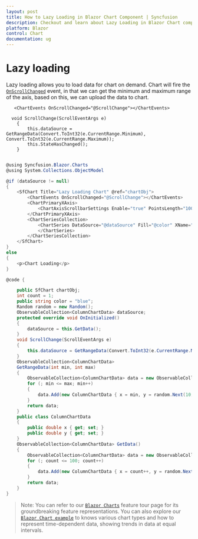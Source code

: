 ```yaml
---
layout: post
title: How to Lazy Loading in Blazor Chart Component | Syncfusion
description: Checkout and learn about Lazy Loading in Blazor Chart component of Syncfusion, and more details.
platform: Blazor
control: Chart
documentation: ug
---
```


<!-- markdownlint-disable MD036 -->

# Lazy loading

Lazy loading allows you to load data for chart on demand. Chart will fire the [`OnScrollChanged`](https://help.syncfusion.com/cr/blazor/Syncfusion.Blazor.Charts.ChartEvents.html#Syncfusion_Blazor_Charts_ChartEvents_OnScrollChanged) event, in that we can get the minimum and maximum range of the axis, based on this, we can upload the data to chart.

```
   <ChartEvents OnScrollChanged="@ScrollChange"></ChartEvents>

  void ScrollChange(ScrollEventArgs e)
    {
        this.dataSource = GetRangeData(Convert.ToInt32(e.CurrentRange.Minimum), Convert.ToInt32(e.CurrentRange.Maximum));
        this.StateHasChanged();
    }

```

```csharp

@using Syncfusion.Blazor.Charts
@using System.Collections.ObjectModel

@if (dataSource != null)
{
    <SfChart Title="Lazy Loading Chart" @ref="chartObj">
        <ChartEvents OnScrollChanged="@ScrollChange"></ChartEvents>
        <ChartPrimaryXAxis>
            <ChartAxisScrollbarSettings Enable="true" PointsLength="1000"></ChartAxisScrollbarSettings>
        </ChartPrimaryXAxis>
        <ChartSeriesCollection>
            <ChartSeries DataSource="@dataSource" Fill="@color" XName="x" YName="y" Type="ChartSeriesType.Line">
            </ChartSeries>
        </ChartSeriesCollection>
    </SfChart>
}
else
{
    <p>Chart Loading</p>
}

@code {

    public SfChart chartObj;
    int count = 1;
    public string color = "blue";
    Random random = new Random();
    ObservableCollection<ColumnChartData> dataSource;
    protected override void OnInitialized()
    {
        dataSource = this.GetData();
    }
    void ScrollChange(ScrollEventArgs e)
    {
        this.dataSource = GetRangeData(Convert.ToInt32(e.CurrentRange.Minimum), Convert.ToInt32(e.CurrentRange.Maximum));
    }
    ObservableCollection<ColumnChartData>
    GetRangeData(int min, int max)
    {
        ObservableCollection<ColumnChartData> data = new ObservableCollection<ColumnChartData>();
        for (; min <= max; min++)
        {
            data.Add(new ColumnChartData { x = min, y = random.Next(10, 100) });
        }
        return data;
    }
    public class ColumnChartData
    {
        public double x { get; set; }
        public double y { get; set; }
    }
    ObservableCollection<ColumnChartData> GetData()
    {
        ObservableCollection<ColumnChartData> data = new ObservableCollection<ColumnChartData>();
        for (; count <= 100; count++)
        {
            data.Add(new ColumnChartData { x = count++, y = random.Next(10, 100) });
        }
        return data;
    }
}


```

> Note: You can refer to our [`Blazor Charts`](https://www.syncfusion.com/blazor-components/blazor-charts) feature tour page for its groundbreaking feature representations. You can also explore our [`Blazor Chart example`](https://blazor.syncfusion.com/demos/chart/line?theme=bootstrap4) to knows various chart types and how to represent time-dependent data, showing trends in data at equal intervals.